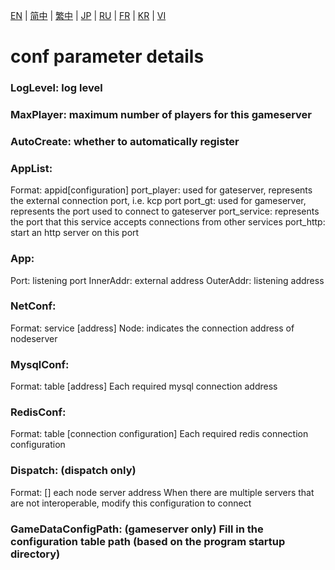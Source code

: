 [EN](./EN.md) | [简中](./zh-CN.md) | [繁中](./zh-TW.md) | [JP](./JP.md) | [RU](./RU.md) | [FR](./FR.md) | [KR](./KR.md) | [VI](./VI.md)

# conf parameter details

### LogLevel: log level

### MaxPlayer: maximum number of players for this gameserver

### AutoCreate: whether to automatically register

### AppList:

Format: appid[configuration]
port_player: used for gateserver, represents the external connection port, i.e. kcp port
port_gt: used for gameserver, represents the port used to connect to gateserver
port_service: represents the port that this service accepts connections from other services
port_http: start an http server on this port

### App:
Port: listening port
InnerAddr: external address
OuterAddr: listening address

### NetConf:
Format: service [address]
Node: indicates the connection address of nodeserver

### MysqlConf:
Format: table [address]
Each required mysql connection address

### RedisConf:
Format: table [connection configuration]
Each required redis connection configuration

### Dispatch: (dispatch only)
Format: [] each node server address
When there are multiple servers that are not interoperable, modify this configuration to connect

### GameDataConfigPath: (gameserver only) Fill in the configuration table path (based on the program startup directory)